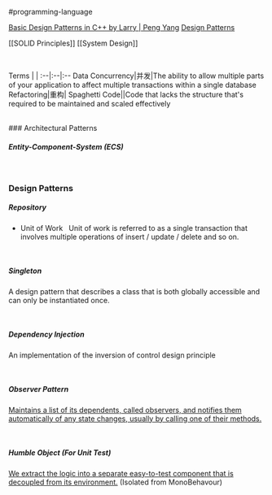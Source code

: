#programming-language 

[Basic Design Patterns in C++ by Larry | Peng Yang](https://medium.com/must-know-computer-science/basic-design-patterns-in-c-39bd3d477a5c)
[Design Patterns](https://www.oodesign.com/)

[[SOLID Principles]]
[[System Design]]

<br>

Terms | | 
:--|:--|:--
Data Concurrency|并发|The ability to allow multiple parts of your application to affect multiple transactions within a single database
Refactoring|重构|
Spaghetti Code||Code that lacks the structure that's required to be maintained and scaled effectively

<br>
### Architectural Patterns

##### Entity-Component-System (ECS)

<br>

### Design Patterns

##### Repository
-   Unit of Work
      Unit of work is referred to as a single transaction that involves multiple operations of insert / update / delete and so on.

<br>

##### Singleton
A design pattern that describes a class that is both globally accessible and can only be instantiated once.

<br>

##### Dependency Injection
An implementation of the inversion of control design principle

<br>

##### Observer Pattern
[Maintains a list of its dependents, called observers, and notifies them automatically of any state changes, usually by calling one of their methods.](https://en.wikipedia.org/wiki/Observer_pattern)

<br>

##### Humble Object (For Unit Test)
[We extract the logic into a separate easy-to-test component that is decoupled from its environment.](http://xunitpatterns.com/Humble%20Object.html) (Isolated from MonoBehavour)